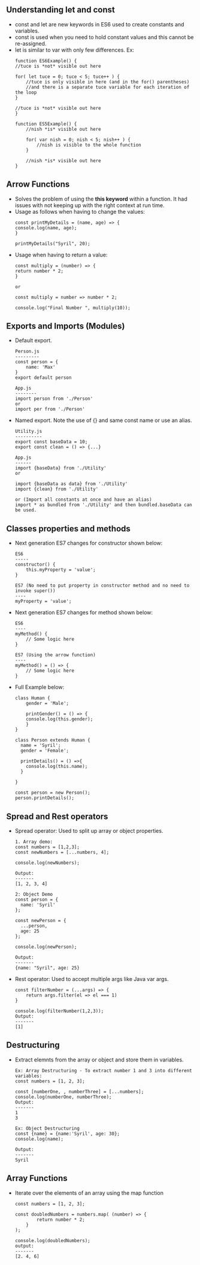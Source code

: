 ## Understanding let and const
* const and let are new keywords in ES6 used to create constants and variables. 
* const is used when you need to hold constant values and this cannot be re-assigned.
* let is similar to var with only few differences. Ex:
    ```
    function ES6Example() {
    //tuce is *not* visible out here

    for( let tuce = 0; tuce < 5; tuce++ ) {
        //tuce is only visible in here (and in the for() parentheses)
        //and there is a separate tuce variable for each iteration of the loop
    }

    //tuce is *not* visible out here
    }

    function ES5Example() {
        //nish *is* visible out here

        for( var nish = 0; nish < 5; nish++ ) {
            //nish is visible to the whole function
        }

        //nish *is* visible out here
    }
    ```
    
## Arrow Functions
* Solves the problem of using the **this keyword** within a function. It had issues with not keeping up with the right context at run time.
* Usage as follows when having to change the values:
    ```
    const printMyDetails = (name, age) => {
    console.log(name, age);
    }

    printMyDetails("Syril", 20);
    ```
* Usage when having to return a value:
    ```
    const multiply = (number) => {
    return number * 2;
    }
    
    or 
    
    const multiply = number => number * 2;

    console.log("Final Number ", multiply(10));
    
    ```
## Exports and Imports (Modules)
* Default export.
    ```
    Person.js
    ---------
    const person = {
        name: 'Max'
    }
    export default person
    
    App.js
    --------
    import person from './Person' 
    or
    import per from './Person' 
    ```
* Named export. Note the use of {} and same const name or use an alias.
    ```
    Utility.js
    ----------
    export const baseData = 10;
    export const clean = () => {...}
    
    App.js
    ------
    import {baseData} from './Utility'
    or 
    
    import {baseData as data} from './Utility'
    import {clean} from './Utility'
    
    or (Import all constants at once and have an alias)
    import * as bundled from './Utility' and then bundled.baseData can be used.
    ```
## Classes properties and methods
* Next generation ES7 changes for constructor shown below:
    ```
    ES6
    -----
    constructor() {
        this.myProperty = 'value';
    }
    
    ES7 (No need to put property in constructor method and no need to invoke super())
    ----
    myProperty = 'value';
    ```
* Next generation ES7 changes for method shown below:
    ```
    ES6
    ----
    myMethod() {
        // Some logic here
    }
    
    ES7 (Using the arrow function)
    ----
    myMethod() = () => {
        // Some logic here
    }
    ```
* Full Example below:
    ```
    class Human {
        gender = 'Male';

        printGender() = () => {
        console.log(this.gender);
        }
    }

    class Person extends Human {
      name = 'Syril';
      gender = 'Female';

      printDetails() = () =>{
        console.log(this.name);
      }

    }

    const person = new Person();
    person.printDetails();

    ```
## Spread and Rest operators
* Spread operator: Used to split up array or object properties.
    ```
    1. Array demo:
    const numbers = [1,2,3];
    const newNumbers = [...numbers, 4];

    console.log(newNumbers);
    
    Output:
    -------
    [1, 2, 3, 4]
    
    2: Object Demo
    const person = {
      name: 'Syril'
    };

    const newPerson = {
      ...person,
      age: 25
    };

    console.log(newPerson);
    
    Output:
    -------
    {name: "Syril", age: 25}
    
* Rest operator: Used to accept multiple args like Java var args.
    ```
    const filterNumber = (...args) => {
        return args.filter(el => el === 1)
    }

    console.log(filterNumber(1,2,3));
    Output:
    -------
    [1]
    ```
## Destructuring
* Extract elemnts from the array or object and store them in variables.
    ```
    Ex: Array Destructuring - To extract number 1 and 3 into different variables:
    const numbers = [1, 2, 3];

    const [numberOne, , numberThree] = [...numbers];
    console.log(numberOne, numberThree);
    Output:
    -------
    1
    3
    
    Ex: Object Destructuring
    const {name} = {name:'Syril', age: 30};
    console.log(name);
    
    Output:
    -------
    Syril
    ```

## Array Functions
* Iterate over the elements of an array using the map function
    ```
    const numbers = [1, 2, 3];

    const doubledNumbers = numbers.map( (number) => {
            return number * 2;
        }
    );

    console.log(doubledNumbers);
    output:
    -------
    [2. 4, 6]
    ```
